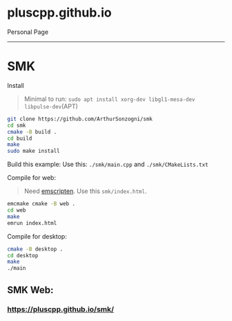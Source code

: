 # pluscpp.github.io
Personal Page

---

# SMK
Install
> Minimal to run: `sudo apt install xorg-dev libgl1-mesa-dev libpulse-dev`(APT)
```bash
git clone https://github.com/ArthurSonzogni/smk
cd smk
cmake -B build .
cd build
make
sudo make install
```

Build this example:
Use this: `./smk/main.cpp` and `./smk/CMakeLists.txt`

Compile for web:
> Need [emscripten](https://terminalroot.com.br/2023/02/como-transformar-seus-jogos-c-cpp-para-web-com-emscripten-sdl2.html). Use this `smk/index.html`.
```bash
emcmake cmake -B web .
cd web
make
emrun index.html
```

Compile for desktop:
```bash
cmake -B desktop .
cd desktop
make
./main
```

## SMK Web:
### <https://pluscpp.github.io/smk/>


